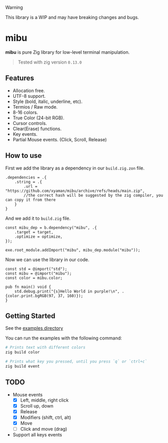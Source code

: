 > [!WARNING]
> This library is a WIP and may have breaking changes and bugs.

#  mibu

**mibu** is pure Zig library for low-level terminal manipulation.

> Tested with zig version `0.13.0`

## Features
- Allocation free.
- UTF-8 support.
- Style (bold, italic, underline, etc).
- Termios / Raw mode.
- 8-16 colors.
- True Color (24-bit RGB).
- Cursor controls.
- Clear(Erase) functions.
- Key events.
- Partial Mouse events. (Click, Scroll, Release)

## How to use

First we add the library as a dependency in our `build.zig.zon` file.
```zig
.dependencies = .{
    .string = .{
        .url = "https://github.com/xyaman/mibu/archive/refs/heads/main.zip",
        //the correct hash will be suggested by the zig compiler, you can copy it from there
    }
}
```

And we add it to `build.zig` file.
```zig
const mibu_dep = b.dependency("mibu", .{
    .target = target,
    .optimize = optimize,
});

exe.root_module.addImport("mibu", mibu_dep.module("mibu"));
```

Now we can use the library in our code.
```zig
const std = @import("std");
const mibu = @import("mibu");
const color = mibu.color;

pub fn main() void {
    std.debug.print("{s}Hello World in purple!\n", .{color.print.bgRGB(97, 37, 160)});
}
```

## Getting Started

See the [examples directory](examples/)

You can run the examples with the following command:
```bash
# Prints text with different colors
zig build color

# Prints what key you pressed, until you press `q` or `ctrl+c`
zig build event
```

## TODO

- Mouse events
    - [x] Left, middle, right click
    - [x] Scroll up, down
    - [x] Release
    - [x] Modifiers (shift, ctrl, alt)
    - [x] Move 
    - [ ] Click and move (drag)
- Support all keys events
